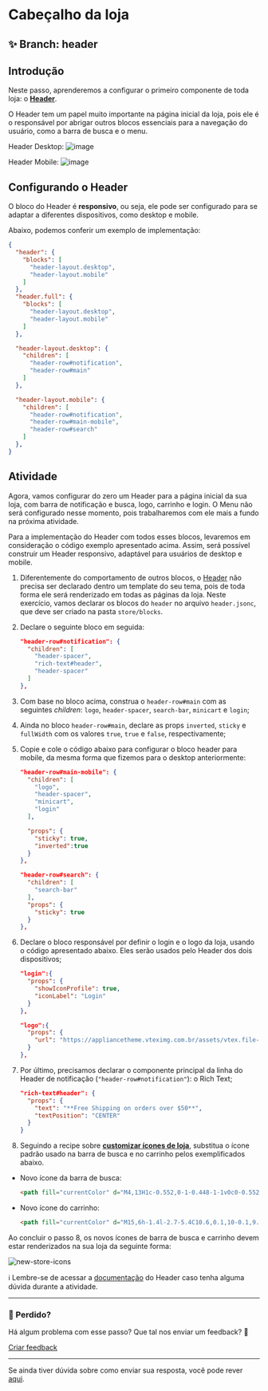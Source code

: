 # Cabeçalho da loja

## :sparkles: **Branch:** header

## Introdução

Neste passo, aprenderemos a configurar o primeiro componente de toda loja: o [**Header**](https://vtex.io/docs/components/all/vtex.store-header/).

O Header tem um papel muito importante na página inicial da loja, pois ele é o responsável por abrigar outros blocos essenciais para a navegação do usuário, como a barra de busca e o menu.

Header Desktop:
![image](https://user-images.githubusercontent.com/12139385/70191371-420ab880-16d7-11ea-9d28-fa2f184870ce.png)

Header Mobile:
![image](https://user-images.githubusercontent.com/12139385/70191413-6797c200-16d7-11ea-9401-754942f5d9a9.png)

## Configurando o Header

O bloco do Header é **responsivo**, ou seja, ele pode ser configurado para se adaptar a diferentes dispositivos, como desktop e mobile.

Abaixo, podemos conferir um exemplo de implementação:

```json
{
  "header": {
    "blocks": [
      "header-layout.desktop",
      "header-layout.mobile"
    ]
  },
  "header.full": {
    "blocks": [
      "header-layout.desktop",
      "header-layout.mobile"
    ]
  },

  "header-layout.desktop": {
    "children": [
      "header-row#notification",
      "header-row#main"
    ]
  },

  "header-layout.mobile": {
    "children": [
      "header-row#notification",
      "header-row#main-mobile",
      "header-row#search"
    ]
  },
}
```

## Atividade

Agora, vamos configurar do zero um Header para a página inicial da sua loja, com barra de notificação e busca, logo, carrinho e login. O Menu não será configurado nesse momento, pois trabalharemos com ele mais a fundo na próxima atividade.

Para a implementação do Header com todos esses blocos, levaremos em consideração o código exemplo apresentado acima. Assim, será possível construir um Header responsivo, adaptável para usuários de desktop e mobile.

1. Diferentemente do comportamento de outros blocos, o [Header](https://vtex.io/docs/components/all/vtex.store-header/) não precisa ser declarado dentro um template do seu tema, pois de toda forma ele será renderizado em todas as páginas da loja. Neste exercício, vamos declarar os blocos do `header` no arquivo `header.jsonc`, que deve ser criado na pasta `store/blocks`.
2. Declare o seguinte bloco em seguida:

    ```json
    "header-row#notification": {
      "children": [
        "header-spacer",
        "rich-text#header",
        "header-spacer"
      ]
    },
    ```

3. Com base no bloco acima, construa o `header-row#main` com as seguintes *children*: `logo`, `header-spacer`, `search-bar`, `minicart` e `login`;
4. Ainda no bloco `header-row#main`, declare as props `inverted`, `sticky` e `fullWidth` com os valores `true`, `true` e `false`, respectivamente;
5. Copie e cole o código abaixo para configurar o bloco header para mobile, da mesma forma que fizemos para o desktop anteriormente:

    ```json
    "header-row#main-mobile": {
      "children": [
        "logo",
        "header-spacer",
        "minicart",
        "login"
      ],

      "props": {
        "sticky": true,
        "inverted":true
      }
    },

    "header-row#search": {
      "children": [
        "search-bar"
      ],
      "props": {
        "sticky": true
      }
    },

    ```

6. Declare o bloco responsável por definir o login e o logo da loja, usando o código apresentado abaixo. Eles serão usados pelo Header dos dois dispositivos;

    ```json
    "login":{
      "props": {
        "showIconProfile": true,
        "iconLabel": "Login"
      }
    },

    "logo":{
      "props": {
        "url": "https://appliancetheme.vteximg.com.br/assets/vtex.file-manager-graphql/images/flatflat___6081e50402943bcb11bc45a8e613aa72.png"
      }
    },
    ```

7. Por último, precisamos declarar o componente principal da linha do Header de notificação (`"header-row#notification"`): o Rich Text;

    ```json
    "rich-text#header": {
      "props": {
        "text": "**Free Shipping on orders over $50**",
        "textPosition": "CENTER"
      }
    }
    ```

8. Seguindo a recipe sobre [**customizar ícones de loja**](https://vtex.io/docs/recipes/style/customizing-your-stores-icons), substitua o ícone padrão usado na barra de busca e no carrinho pelos exemplificados abaixo.

- Novo ícone da barra de busca:

    ```html
    <path fill="currentColor" d="M4,13H1c-0.552,0-1-0.448-1-1v0c0-0.552,0.448-1,1-1h3V13z"></path> <path fill="currentColor" d="M15,3H1C0.448,3,0,2.552,0,2v0c0-0.552,0.448-1,1-1h14c0.552,0,1,0.448,1,1v0C16,2.552,15.552,3,15,3z"></path> <path fill="currentColor" d="M4,8H1C0.448,8,0,7.552,0,7v0c0-0.552,0.448-1,1-1h3V8z"></path> <path fill="currentColor" d="M15.707,13.293l-2.274-2.274C13.785,10.424,14,9.74,14,9c0-2.206-1.794-4-4-4S6,6.794,6,9 s1.794,4,4,4c0.74,0,1.424-0.215,2.019-0.567l2.274,2.274L15.707,13.293z M10,11c-1.103,0-2-0.897-2-2s0.897-2,2-2s2,0.897,2,2 S11.103,11,10,11z"></path>
    ```

- Novo ícone do carrinho:

    ```html
    <path fill="currentColor" d="M15,6h-1.4l-2.7-5.4C10.6,0.1,10-0.1,9.6,0.1C9.1,0.4,8.9,1,9.1,1.4L11.4,6H4.6l2.3-4.6 c0.2-0.5,0-1.1-0.4-1.3C6-0.1,5.4,0.1,5.1,0.6L2.4,6H1c-1.1,0-1.1,1-0.9,1.4l3,8C3.2,15.7,3.6,16,4,16h8c0.4,0,0.8-0.3,0.9-0.6l3-8 C16.1,7,16,6,15,6z"></path>
    ```

Ao concluir o passo 8, os novos ícones de barra de busca e carrinho devem estar renderizados na sua loja da seguinte forma:

![new-store-icons](https://user-images.githubusercontent.com/52087100/69972450-652f3f80-1500-11ea-93b0-c9a652622840.png)

:information_source: Lembre-se de acessar a [documentação](https://vtex.io/docs/components/all/vtex.store-header/) do Header caso tenha alguma dúvida durante a atividade.

---

### :no_entry_sign: Perdido? 

Há algum problema com esse passo? Que tal nos enviar um feedback? :pray:

[Criar feedback](https://docs.google.com/forms/d/e/1FAIpQLSeaWrm0Hogm-txm5Ww6mUa68eDuE3WnpFjUSVJ3Wi3dnmCb7A/viewform?usp=pp_url&entry.1784529524=Cabe%C3%A7alho+da+loja) 

----

Se ainda tiver dúvida sobre como enviar sua resposta, você pode rever [aqui](https://github.com/rafaeldriveme1/store-framework/issues/3).
